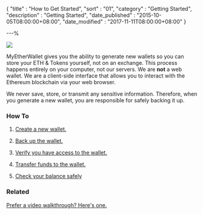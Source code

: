 {
"title"       : "How to Get Started",
"sort"        : "01",
"category"    : "Getting Started",
"description" : "Getting Started",
"date_published" : "2015-10-05T08:00:00+08:00",
"date_modified"  : "2017-11-11T08:00:00+08:00"
}

---%


![](https://s3.amazonaws.com/groovehq/uploaded/u69bid7b81o6arx56zxwo67txvl9v6ls82ma49r2li4tocdm6t?1498421641)

MyEtherWallet gives you the ability to generate new wallets so you can store your ETH &amp; Tokens yourself, not on an exchange. This process happens entirely on your computer, not our servers. We are **not** a web wallet. We are a client-side interface that allows you to interact with the Ethereum blockchain via your web browser.

We never save, store, or transmit any sensitive information. Therefore, when you generate a new wallet, you are responsible for safely backing it up.

### How To

1. [Create a new wallet.](https://myetherwallet.github.io/knowledge-base/getting-started/creating-a-new-wallet-on-myetherwallet.html)

2. [Back up the wallet.](https://myetherwallet.github.io/knowledge-base/getting-started/backing-up-your-new-wallet.html)

3. [Verify you have access to the wallet.](https://myetherwallet.github.io/knowledge-base/getting-started/accessing-your-new-eth-wallet.html)

4. [Transfer funds to the wallet.](https://myetherwallet.github.io/knowledge-base/faq/buying-selling-exchanging-eth-tokens-fiat.html)

5. [Check your balance safely](https://myetherwallet.github.io/knowledge-base/getting-started/checking-balance-of-my-account.html)


### Related

[Prefer a video walkthrough? Here's one.](https://youtu.be/phht73IvUDI?t=58)





